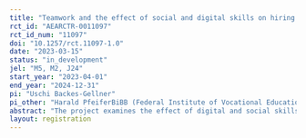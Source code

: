 ```yaml
---
title: "Teamwork and the effect of social and digital skills on hiring decisions"
rct_id: "AEARCTR-0011097"
rct_id_num: "11097"
doi: "10.1257/rct.11097-1.0"
date: "2023-03-15"
status: "in_development"
jel: "M5, M2, J24"
start_year: "2023-04-01"
end_year: "2024-12-31"
pi: "Uschi Backes-Gellner"
pi_other: "Harald PfeiferBiBB (Federal Institute of Vocational Education and Training) & University of Maastricht; Kerstin PullUniversity of Tubingen; Fabienne KienerUniversity of Zurich"
abstract: "The project examines the effect of digital and social skills on the likelihood that workers will be hired. For these hiring decisions, we particularly investigate for which work contexts (workplace characteristics, team member characteristics) workers with different types of social, digital and occupational skills are recruited. For example, firms differ in their IT investments or teams differ in terms of their work situation (e.g., division of tasks) and team composition (e.g., age, gender, qualification of team members). HR decision-makers in real firms are the respondents of our project. A vignette module is anchored in the BIBB Establishment Panel on Qualification and Competence Development, Wave 2023."
layout: registration
---
```


